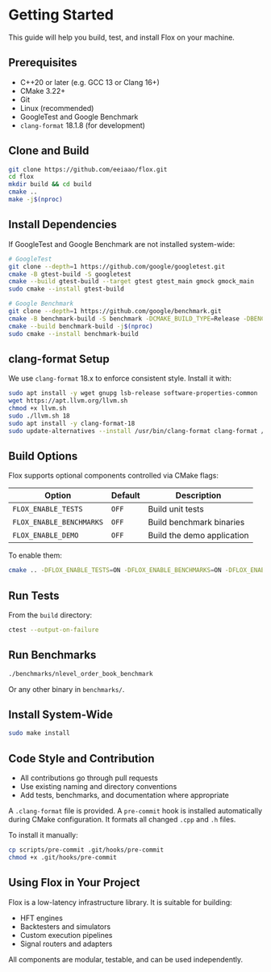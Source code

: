 # Getting Started

This guide will help you build, test, and install Flox on your machine.

## Prerequisites

* C++20 or later (e.g. GCC 13 or Clang 16+)
* CMake 3.22+
* Git
* Linux (recommended)
* GoogleTest and Google Benchmark
* `clang-format` 18.1.8 (for development)


## Clone and Build

```bash
git clone https://github.com/eeiaao/flox.git
cd flox
mkdir build && cd build
cmake ..
make -j$(nproc)
```


## Install Dependencies

If GoogleTest and Google Benchmark are not installed system-wide:

```bash
# GoogleTest
git clone --depth=1 https://github.com/google/googletest.git
cmake -B gtest-build -S googletest
cmake --build gtest-build --target gtest gtest_main gmock gmock_main
sudo cmake --install gtest-build

# Google Benchmark
git clone --depth=1 https://github.com/google/benchmark.git
cmake -B benchmark-build -S benchmark -DCMAKE_BUILD_TYPE=Release -DBENCHMARK_DOWNLOAD_DEPENDENCIES=ON
cmake --build benchmark-build -j$(nproc)
sudo cmake --install benchmark-build
```

## clang-format Setup

We use `clang-format` 18.x to enforce consistent style. Install it with:

```bash
sudo apt install -y wget gnupg lsb-release software-properties-common
wget https://apt.llvm.org/llvm.sh
chmod +x llvm.sh
sudo ./llvm.sh 18
sudo apt install -y clang-format-18
sudo update-alternatives --install /usr/bin/clang-format clang-format /usr/bin/clang-format-18 100
```

## Build Options

Flox supports optional components controlled via CMake flags:

| Option             | Default | Description                |
| ------------------ | ------- | -------------------------- |
| `FLOX_ENABLE_TESTS`     | `OFF`   | Build unit tests           |
| `FLOX_ENABLE_BENCHMARKS` | `OFF`   | Build benchmark binaries   |
| `FLOX_ENABLE_DEMO`      | `OFF`   | Build the demo application |

To enable them:

```bash
cmake .. -DFLOX_ENABLE_TESTS=ON -DFLOX_ENABLE_BENCHMARKS=ON -DFLOX_ENABLE_DEMO=ON
```

## Run Tests

From the `build` directory:

```bash
ctest --output-on-failure
```

## Run Benchmarks

```bash
./benchmarks/nlevel_order_book_benchmark
```

Or any other binary in `benchmarks/`.

## Install System-Wide

```bash
sudo make install
```

## Code Style and Contribution

* All contributions go through pull requests
* Use existing naming and directory conventions
* Add tests, benchmarks, and documentation where appropriate

A `.clang-format` file is provided. A `pre-commit` hook is installed automatically during CMake configuration. It formats all changed `.cpp` and `.h` files.

To install it manually:

```bash
cp scripts/pre-commit .git/hooks/pre-commit
chmod +x .git/hooks/pre-commit
```

## Using Flox in Your Project

Flox is a low-latency infrastructure library.
It is suitable for building:

* HFT engines
* Backtesters and simulators
* Custom execution pipelines
* Signal routers and adapters

All components are modular, testable, and can be used independently.
